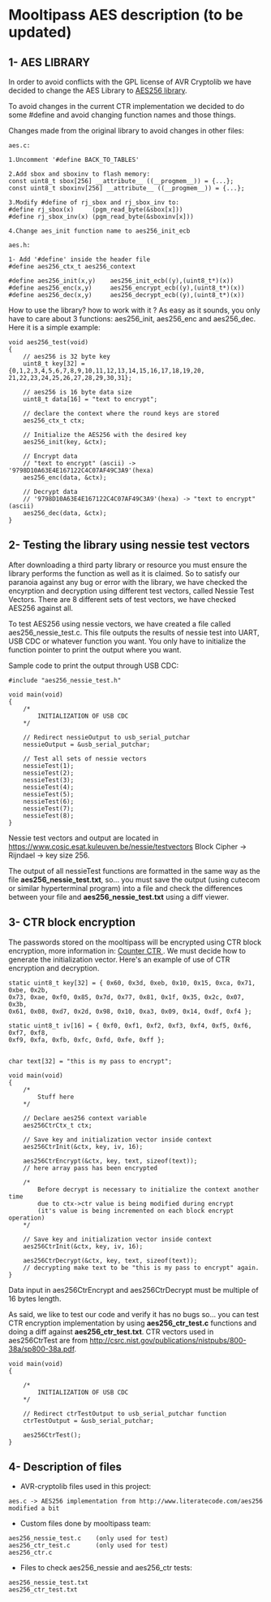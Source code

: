 Mooltipass AES description (to be updated)
==========================================

1- AES LIBRARY
--------------
In order to avoid conflicts with the GPL license of AVR Cryptolib we have decided to change the AES Library to <a href=" http://www.literatecode.com/aes256">AES256 library</a>.

To avoid changes in the current CTR implementation we decided to do some #define and avoid changing function names and those things.

Changes made from the original library to avoid changes in other files:
```
aes.c:

1.Uncomment '#define BACK_TO_TABLES'

2.Add sbox and sboxinv to flash memory:
const uint8_t sbox[256] __attribute__ ((__progmem__)) = {...};
const uint8_t sboxinv[256] __attribute__ ((__progmem__)) = {...};

3.Modify #define of rj_sbox and rj_sbox_inv to:
#define rj_sbox(x)     (pgm_read_byte(&sbox[x]))
#define rj_sbox_inv(x) (pgm_read_byte(&sboxinv[x]))

4.Change aes_init function name to aes256_init_ecb

aes.h:

1- Add '#define' inside the header file
#define aes256_ctx_t aes256_context

#define aes256_init(x,y)	aes256_init_ecb((y),(uint8_t*)(x))
#define aes256_enc(x,y)		aes256_encrypt_ecb((y),(uint8_t*)(x))
#define aes256_dec(x,y)		aes256_decrypt_ecb((y),(uint8_t*)(x))

```

How to use the library? how to work  with it ? As easy as it sounds, you only have to care about 3 functions: aes256_init, aes256_enc and aes256_dec. Here it is a simple example:

```
void aes256_test(void)
{
    // aes256 is 32 byte key
    uint8_t key[32] = {0,1,2,3,4,5,6,7,8,9,10,11,12,13,14,15,16,17,18,19,20, 21,22,23,24,25,26,27,28,29,30,31};

    // aes256 is 16 byte data size
    uint8_t data[16] = "text to encrypt";

    // declare the context where the round keys are stored
    aes256_ctx_t ctx;

    // Initialize the AES256 with the desired key
    aes256_init(key, &ctx);

    // Encrypt data 
    // "text to encrypt" (ascii) -> '9798D10A63E4E167122C4C07AF49C3A9'(hexa)
    aes256_enc(data, &ctx);

    // Decrypt data
    // '9798D10A63E4E167122C4C07AF49C3A9'(hexa) -> "text to encrypt" (ascii)
    aes256_dec(data, &ctx);
}
```

2- Testing the library using nessie test vectors
------------------------------------------------
After downloading a third party library or resource you must ensure the library performs the function as well as it is claimed. So to satisfy our paranoia against any bug or error with the library, we have checked the encyrption and decryption using different test vectors, called Nessie Test Vectors. There are 8 different sets of test vectors, we have checked AES256 against all. 

To test AES256 using nessie vectors, we have created a file called aes256_nessie_test.c. This file outputs the results of nessie test into UART, USB CDC or whatever function you want. You only have to initialize the function pointer to print the output where you want.

Sample code to print the output through USB CDC:

```
#include "aes256_nessie_test.h"

void main(void)
{
    /*
		INITIALIZATION OF USB CDC
    */
    
    // Redirect nessieOutput to usb_serial_putchar
    nessieOutput = &usb_serial_putchar;

    // Test all sets of nessie vectors
    nessieTest(1);
    nessieTest(2);
    nessieTest(3);
    nessieTest(4);
    nessieTest(5);
    nessieTest(6);
    nessieTest(7);
    nessieTest(8);
}
```

Nessie test vectors and output are located in <a href="https://www.cosic.esat.kuleuven.be/nessie/testvectors">https://www.cosic.esat.kuleuven.be/nessie/testvectors</a> Block Cipher -> Rijndael -> key size 256.

The output of all nessieTest functions are formatted in the same way as the file <b>aes256_nessie_test.txt</b>, so... you must save the output (using cutecom or similar hyperterminal program) into a file and check the differences between your file and <b>aes256_nessie_test.txt</b> using a diff viewer.

3- CTR block encryption
-----------------------
The passwords stored on the mooltipass will be encrypted using CTR block encryption, more information in: <a href="http://en.wikipedia.org/wiki/Block_cipher_mode_of_operation#Counter_.28CTR.29"> Counter CTR </a>. We must decide how to generate the initialization vector. Here's an example of use of CTR encryption and decryption.

```
static uint8_t key[32] = { 0x60, 0x3d, 0xeb, 0x10, 0x15, 0xca, 0x71, 0xbe, 0x2b,
0x73, 0xae, 0xf0, 0x85, 0x7d, 0x77, 0x81, 0x1f, 0x35, 0x2c, 0x07, 0x3b, 
0x61, 0x08, 0xd7, 0x2d, 0x98, 0x10, 0xa3, 0x09, 0x14, 0xdf, 0xf4 };

static uint8_t iv[16] = { 0xf0, 0xf1, 0xf2, 0xf3, 0xf4, 0xf5, 0xf6, 0xf7, 0xf8, 
0xf9, 0xfa, 0xfb, 0xfc, 0xfd, 0xfe, 0xff };


char text[32] = "this is my pass to encrypt";

void main(void)
{
	/*
		Stuff here
	*/

    // Declare aes256 context variable
    aes256CtrCtx_t ctx;

    // Save key and initialization vector inside context
    aes256CtrInit(&ctx, key, iv, 16);

	aes256CtrEncrypt(&ctx, key, text, sizeof(text));
	// here array pass has been encrypted

    /*
        Before decrypt is necessary to initialize the context another time
        due to ctx->ctr value is being modified during encrypt 
        (it's value is being incremented on each block encrypt operation)
    */

    // Save key and initialization vector inside context
    aes256CtrInit(&ctx, key, iv, 16);
	
	aes256CtrDecrypt(&ctx, key, text, sizeof(text));
	// decrypting make text to be "this is my pass to encrypt" again.
}
```
Data input in aes256CtrEncrypt and aes256CtrDecrypt must be multiple of 16 bytes length.


As said, we like to test our code and verify it has no bugs so... you can test CTR encryption implementation by using <b>aes256_ctr_test.c</b> functions and doing a diff against <b>aes256_ctr_test.txt</b>. CTR vectors used in aes256CtrTest are from <a href="http://csrc.nist.gov/publications/nistpubs/800-38a/sp800-38a.pdf"> http://csrc.nist.gov/publications/nistpubs/800-38a/sp800-38a.pdf</a>.
```
void main(void)
{

	/*
        INITIALIZATION OF USB CDC
    */

	// Redirect ctrTestOutput to usb_serial_putchar function
    ctrTestOutput = &usb_serial_putchar;

	aes256CtrTest();
}
```

4- Description of files
-----------------------
- AVR-cryptolib files used in this project:

```
aes.c -> AES256 implementation from http://www.literatecode.com/aes256 modified a bit 
```

- Custom files done by mooltipass team:

```
aes256_nessie_test.c 	(only used for test)
aes256_ctr_test.c 		(only used for test)
aes256_ctr.c
```

- Files to check aes256_nessie and aes256_ctr tests:

```
aes256_nessie_test.txt
aes256_ctr_test.txt
```

